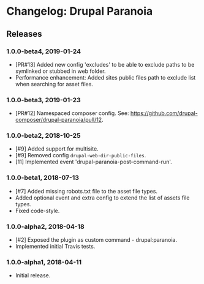 # Changelog: Drupal Paranoia

## Releases

### 1.0.0-beta4, 2019-01-24
- [PR#13] Added new config 'excludes' to be able to exclude paths to be symlinked or stubbed in web folder.
- Performance enhancement: Added sites public files path to exclude list when searching for asset files. 

### 1.0.0-beta3, 2019-01-23
- [PR#12] Namespaced composer config. See: https://github.com/drupal-composer/drupal-paranoia/pull/12.

### 1.0.0-beta2, 2018-10-25
- [#9] Added support for multisite.
- [#9] Removed config `drupal-web-dir-public-files`.
- [11] Implemented event 'drupal-paranoia-post-command-run'.

### 1.0.0-beta1, 2018-07-13
- [#7] Added missing robots.txt file to the asset file types.
- Added optional event and extra config to extend the list of assets file types.
- Fixed code-style.

### 1.0.0-alpha2, 2018-04-18
- [#2] Exposed the plugin as custom command - drupal:paranoia.
- Implemented initial Travis tests.

### 1.0.0-alpha1, 2018-04-11
- Initial release.
